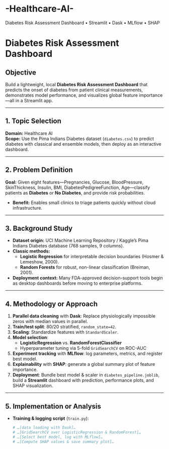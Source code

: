 # -Healthcare-AI-
Diabetes Risk Assessment Dashboard • Streamlit • Dask • MLflow • SHAP
# Diabetes Risk Assessment Dashboard

## Objective  
Build a lightweight, local **Diabetes Risk Assessment Dashboard** that predicts the onset of diabetes from patient clinical measurements, demonstrates model performance, and visualizes global feature importance—all in a Streamlit app.

---

## 1. Topic Selection   
**Domain:** Healthcare AI  
**Scope:** Use the Pima Indians Diabetes dataset (`diabetes.csv`) to predict diabetes with classical and ensemble models, then deploy as an interactive dashboard.

---

## 2. Problem Definition  
**Goal:** Given eight features—Pregnancies, Glucose, BloodPressure, SkinThickness, Insulin, BMI, DiabetesPedigreeFunction, Age—classify patients as **Diabetes** or **No Diabetes**, and provide risk probabilities.  
- **Benefit:** Enables small clinics to triage patients quickly without cloud infrastructure.

---

## 3. Background Study   
- **Dataset origin:** UCI Machine Learning Repository / Kaggle’s Pima Indians Diabetes database (768 samples, 9 columns).  
- **Classic methods:**  
  - **Logistic Regression** for interpretable decision boundaries (Hosmer & Lemeshow, 2000).  
  - **Random Forests** for robust, non-linear classification (Breiman, 2001).  
- **Deployment context:** Many FDA-approved decision-support tools begin as desktop dashboards before moving to enterprise platforms.

---

## 4. Methodology or Approach 
1. **Parallel data cleaning** with **Dask**: Replace physiologically impossible zeros with median values in parallel.  
2. **Train/test split**: 80/20 stratified, `random_state=42`.  
3. **Scaling**: Standardize features with `StandardScaler`.  
4. **Model selection**:  
   - **LogisticRegression** vs. **RandomForestClassifier**  
   - Hyperparameter tuning via 5-fold `GridSearchCV` on ROC-AUC  
5. **Experiment tracking** with **MLflow**: log parameters, metrics, and register best model.  
6. **Explainability** with **SHAP**: generate a global summary plot of feature importance.  
7. **Deployment**: Bundle best model & scaler in `diabetes_pipeline.joblib`, build a **Streamlit** dashboard with prediction, performance plots, and SHAP visualization.

---

## 5. Implementation or Analysis  
- **Training & logging script** (`train.py`):  
  ```python
  # …[data loading with Dask]…
  # …[GridSearchCV over LogisticRegression & RandomForest]…
  # …[Select best model, log with MLflow]…
  # …[Compute SHAP values & save summary plot]…
